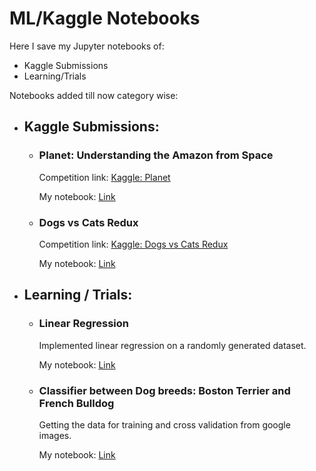 # ML/Kaggle Notebooks

Here I save my Jupyter notebooks of:

- Kaggle Submissions
- Learning/Trials

Notebooks added till now category wise:

- ## Kaggle Submissions:

  - ### Planet: Understanding the Amazon from Space

    Competition link:
    [Kaggle: Planet](https://www.kaggle.com/c/planet-understanding-the-amazon-from-space)

    My notebook: [Link](./Kaggle_Competitions/DogsCatsRedux.ipynb)

  - ### Dogs vs Cats Redux

    Competition link:
    [Kaggle: Dogs vs Cats Redux](https://kaggle.com/c/dogs-vs-cats-redux-kernels-edition)

    My notebook: [Link](./Kaggle_Competitions/DogsCatsRedux.ipynb)

- ## Learning / Trials:

  - ### Linear Regression

    Implemented linear regression on a randomly generated dataset.

    My notebook: [Link](./Jupyter_Notebooks/LinearRegression.ipynb)

  - ### Classifier between Dog breeds: Boston Terrier and French Bulldog

    Getting the data for training and cross validation from google images.

    My notebook: [Link](./Jupyter_Notebooks/Classifier_UsingGoogleImagesData.ipynb)
